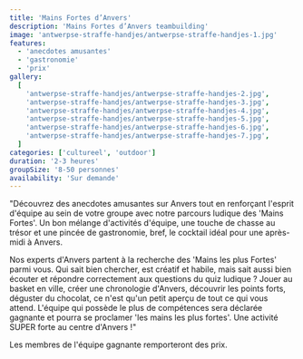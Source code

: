 ```yaml
---
title: 'Mains Fortes d’Anvers'
description: 'Mains Fortes d’Anvers teambuilding'
image: 'antwerpse-straffe-handjes/antwerpse-straffe-handjes-1.jpg'
features:
  - 'anecdotes amusantes'
  - 'gastronomie'
  - 'prix'
gallery:
  [
    'antwerpse-straffe-handjes/antwerpse-straffe-handjes-2.jpg',
    'antwerpse-straffe-handjes/antwerpse-straffe-handjes-3.jpg',
    'antwerpse-straffe-handjes/antwerpse-straffe-handjes-4.jpg',
    'antwerpse-straffe-handjes/antwerpse-straffe-handjes-5.jpg',
    'antwerpse-straffe-handjes/antwerpse-straffe-handjes-6.jpg',
    'antwerpse-straffe-handjes/antwerpse-straffe-handjes-7.jpg',
  ]
categories: ['cultureel', 'outdoor']
duration: '2-3 heures'
groupSize: '8-50 personnes'
availability: 'Sur demande'
---
```


"Découvrez des anecdotes amusantes sur Anvers tout en renforçant l'esprit d'équipe au sein de votre groupe avec notre parcours ludique des 'Mains Fortes'. Un bon mélange d'activités d'équipe, une touche de chasse au trésor et une pincée de gastronomie, bref, le cocktail idéal pour une après-midi à Anvers.

Nos experts d'Anvers partent à la recherche des 'Mains les plus Fortes' parmi vous. Qui sait bien chercher, est créatif et habile, mais sait aussi bien écouter et répondre correctement aux questions du quiz ludique ? Jouer au basket en ville, créer une chronologie d'Anvers, découvrir les points forts, déguster du chocolat, ce n'est qu'un petit aperçu de tout ce qui vous attend. L'équipe qui possède le plus de compétences sera déclarée gagnante et pourra se proclamer 'les mains les plus fortes'. Une activité SUPER forte au centre d'Anvers !"

Les membres de l'équipe gagnante remporteront des prix.
